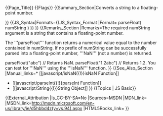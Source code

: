 {{Page_Title}}
{{Flags}}
{{Summary_Section|Converts a string to a floating-point number.

}}
{{JS_Syntax|Formats={{JS_Syntax_Format
|Format= parseFloat( numString ) }}
}}
{{Remarks_Section
|Remarks=The required numString argument is a string that contains a floating-point number.

The '''parseFloat''' function returns a numerical value equal to the number contained in numString. If no prefix of numString can be successfully parsed into a floating-point number, '''NaN''' (not a number) is returned.

 parseFloat("abc")      // Returns NaN.
 parseFloat("1.2abc")   // Returns 1.2.
You can test for '''NaN''' using the '''isNaN''' function.
}}
{{See_Also_Section
|Manual_links=* [[javascript/isNaN{{!}}isNaN Function]]
* [[javascript/parseInt{{!}}parseInt Function]]
* [[javascript/String{{!}}String Object]]
}}
{{Topics | JS Basic}}

{{External_Attribution
|Is_CC-BY-SA=No
|Sources=MSDN
|MDN_link=
|MSDN_link=http://msdn.microsoft.com/en-us/library/ie/d5hbbd4z(v=vs.94).aspx
|HTML5Rocks_link=
}}